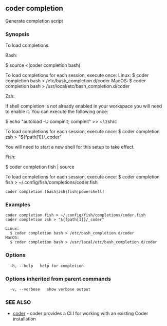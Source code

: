 ## coder completion

Generate completion script

### Synopsis

To load completions:

Bash:

$ source <(coder completion bash)

To load completions for each session, execute once:
Linux:
  $ coder completion bash > /etc/bash_completion.d/coder
MacOS:
  $ coder completion bash > /usr/local/etc/bash_completion.d/coder

Zsh:

If shell completion is not already enabled in your workspace you will need
to enable it.  You can execute the following once:

$ echo "autoload -U compinit; compinit" >> ~/.zshrc

To load completions for each session, execute once:
$ coder completion zsh > "${fpath[1]}/_coder"

You will need to start a new shell for this setup to take effect.

Fish:

$ coder completion fish | source

To load completions for each session, execute once:
$ coder completion fish > ~/.config/fish/completions/coder.fish


```
coder completion [bash|zsh|fish|powershell]
```

### Examples

```
coder completion fish > ~/.config/fish/completions/coder.fish
coder completion zsh > "${fpath[1]}/_coder"

Linux:
  $ coder completion bash > /etc/bash_completion.d/coder
MacOS:
  $ coder completion bash > /usr/local/etc/bash_completion.d/coder
```

### Options

```
  -h, --help   help for completion
```

### Options inherited from parent commands

```
  -v, --verbose   show verbose output
```

### SEE ALSO

* [coder](coder.md)	 - coder provides a CLI for working with an existing Coder installation
